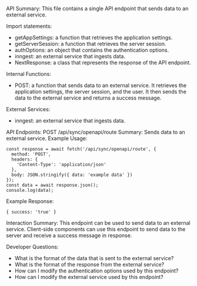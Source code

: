 API Summary:
This file contains a single API endpoint that sends data to an external service.

Import statements:
- getAppSettings: a function that retrieves the application settings.
- getServerSession: a function that retrieves the server session.
- authOptions: an object that contains the authentication options.
- inngest: an external service that ingests data.
- NextResponse: a class that represents the response of the API endpoint.

Internal Functions:
- POST: a function that sends data to an external service. It retrieves the application settings, the server session, and the user. It then sends the data to the external service and returns a success message.

External Services:
- inngest: an external service that ingests data.

API Endpoints:
POST /api/sync/openapi/route
Summary: Sends data to an external service.
Example Usage:
```
const response = await fetch('/api/sync/openapi/route', {
  method: 'POST',
  headers: {
    'Content-Type': 'application/json'
  },
  body: JSON.stringify({ data: 'example data' })
});
const data = await response.json();
console.log(data);
```

Example Response:
```
{ success: 'true' }
```

Interaction Summary:
This endpoint can be used to send data to an external service. Client-side components can use this endpoint to send data to the server and receive a success message in response.

Developer Questions:
- What is the format of the data that is sent to the external service?
- What is the format of the response from the external service?
- How can I modify the authentication options used by this endpoint?
- How can I modify the external service used by this endpoint?